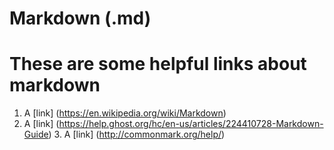 Markdown (.md)  
===================
  
# These are some helpful links about **markdown**  
1. A [link] (https://en.wikipedia.org/wiki/Markdown)  
2. A [link] (https://help.ghost.org/hc/en-us/articles/224410728-Markdown-Guide) 3. A [link] (http://commonmark.org/help/)  
 
